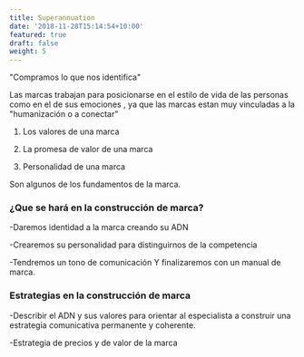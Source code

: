 ```yaml
---
title: Superannuation
date: '2018-11-28T15:14:54+10:00'
featured: true
draft: false
weight: 5
---
```

"Compramos lo que nos identifica"

Las marcas trabajan para posicionarse en el estilo de vida de las personas como en el de sus emociones , ya que las marcas estan muy vinculadas a la "humanización o a conectar"

1.  Los valores de una marca

2.  La promesa de valor de una marca

3.  Personalidad de una marca

Son algunos de los fundamentos de la marca.

### **¿Que se hará en la construcción de marca?**

\-Daremos identidad a la marca creando su ADN


\-Crearemos su personalidad para distinguirnos de la competencia


\-Tendremos un tono de comunicación Y finalizaremos con un manual de marca.

### &#xD;&#xA;**Estrategias en la construcción de marca**

\-Describir el ADN y sus valores para orientar al especialista a construir una estrategia comunicativa permanente y coherente.


\-Estrategia de precios y de valor de la marca
